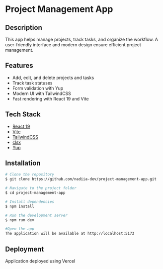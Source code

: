 # Project Management App

## Description

This app helps manage projects, track tasks, and organize the workflow. A user-friendly interface and modern design ensure efficient project management.

## Features

- Add, edit, and delete projects and tasks
- Track task statuses
- Form validation with Yup
- Modern UI with TailwindCSS
- Fast rendering with React 19 and Vite

## Tech Stack

- [React 19](https://react.dev/)
- [Vite](https://vitejs.dev/)
- [TailwindCSS](https://tailwindcss.com/)
- [clsx](https://github.com/lukeed/clsx)
- [Yup](https://github.com/jquense/yup)

## Installation

```bash
# Clone the repository
$ git clone https://github.com/nadiia-dev/project-management-app.git

# Navigate to the project folder
$ cd project-management-app

# Install dependencies
$ npm install

# Run the development server
$ npm run dev

#Open the app
The application will be available at http://localhost:5173
```

## Deployment

Application deployed using Vercel
